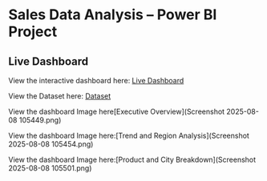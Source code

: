 # Sales Data Analysis – Power BI Project

## Live Dashboard
View the interactive dashboard here: [Live Dashboard](https://app.powerbi.com/links/Frj5z_uDWP?ctid=46106c6e-57ee-40b8-8ba0-a1a29f1b1ffa&pbi_source=linkSharelink)

View the Dataset here: [Dataset](P1-SuperStoreUS.xlsx)


View the dashboard Image here[Executive Overview](Screenshot 2025-08-08 105449.png)

View the dashboard Image here:[Trend and Region Analysis](Screenshot 2025-08-08 105454.png)

View the dashboard Image here:[Product and City Breakdown](Screenshot 2025-08-08 105501.png)

